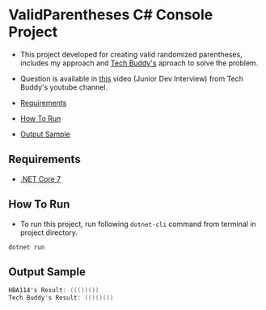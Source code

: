 # ValidParentheses C# Console Project
- This project developed for creating valid randomized parentheses, includes my approach and [Tech Buddy's](https://www.youtube.com/watch?v=CEvBYUPQQMQ&ab_channel=TechBuddy) aproach to solve the problem.
- Question is available in [this](https://www.youtube.com/watch?v=qlWjzNdilBs&ab_channel=TechBuddy) video (Junior Dev Interview) from Tech Buddy's youtube channel.

- [Requirements](#requirements)
- [How To Run](#how-to-run)
- [Output Sample](#output-sample)

## Requirements
- [.NET Core 7](https://dotnet.microsoft.com/en-us/download/dotnet/7.0)

## How To Run
- To run this project, run following `dotnet-cli` command from terminal in project directory.
```shell
dotnet run
```
## Output Sample
```csharp
HBA114's Result: ((())())
Tech Buddy's Result: (()()())
```
